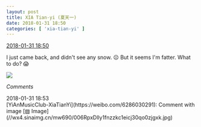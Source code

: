 ```yaml
---
layout: post
title: XIA Tian-yi (夏天一)
date: 2018-01-31 18:50
categories: [ 'xia-tian-yi' ]
---
```


<div class="weibo-info">
  <a href="https://weibo.com/6286030291/G0YtWsjkP">2018-01-31 18:50</a>
</div>

I just came back, and didn't see any snow. ☹️ But it seems I'm fatter. What to do? :scream:

<!-- more -->

<a href="//wx3.sinaimg.cn/mw690/006RpxDlly1fnzz5tlw5uj31291w01kz.jpg">
  <img class="weibo-pic-preview" src="//wx3.sinaimg.cn/orj360/006RpxDlly1fnzz5tlw5uj31291w01kz.jpg" />
</a>

*Comments*

<div class="weibo-info">2018-01-31 18:53</div>
[YiAnMusicClub-XiaTianYi](https://weibo.com/6286030291): Comment with image [▨ Image](//wx4.sinaimg.cn/mw690/006RpxDlly1fnzzkc1eicj30qo0zjgxk.jpg)

